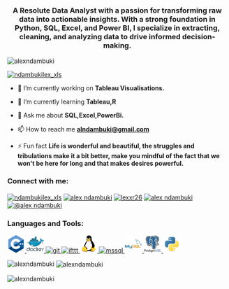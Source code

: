  <h1 Hi 👋, I'm Alex Ndambuki</h1>
<h3 align="center">A Resolute Data Analyst with a passion for transforming raw data into actionable insights. With a strong foundation in Python, SQL, Excel, and Power BI, I specialize in extracting, cleaning, and analyzing data to drive informed decision-making.</h3>

<p align="left"> <img src="https://komarev.com/ghpvc/?username=alexndambuki&label=Profile%20views&color=0e75b6&style=flat" alt="alexndambuki" /> </p>

<p align="left"> <a href="https://twitter.com/ndambukilex_xls" target="blank"><img src="https://img.shields.io/twitter/follow/ndambukilex_xls?logo=twitter&style=for-the-badge" alt="ndambukilex_xls" /></a> </p>

- 🔭 I’m currently working on **Tableau Visualisations.**

- 🌱 I’m currently learning **Tableau,R**

- 💬 Ask me about **SQL,Excel,PowerBi.**

- 📫 How to reach me **alndambuki@gmail.com**

- ⚡ Fun fact **Life is wonderful and beautiful, the struggles and tribulations make it a bit better, make you mindful of the fact that we won't be here for long and that makes desires powerful.**

<h3 align="left">Connect with me:</h3>
<p align="left">
<a href="https://twitter.com/ndambukilex_xls" target="blank"><img align="center" src="https://raw.githubusercontent.com/rahuldkjain/github-profile-readme-generator/master/src/images/icons/Social/twitter.svg" alt="ndambukilex_xls" height="30" width="40" /></a>
<a href="https://linkedin.com/in/alex ndambuki" target="blank"><img align="center" src="https://raw.githubusercontent.com/rahuldkjain/github-profile-readme-generator/master/src/images/icons/Social/linked-in-alt.svg" alt="alex ndambuki" height="30" width="40" /></a>
<a href="https://stackoverflow.com/users/lexxr26" target="blank"><img align="center" src="https://raw.githubusercontent.com/rahuldkjain/github-profile-readme-generator/master/src/images/icons/Social/stack-overflow.svg" alt="lexxr26" height="30" width="40" /></a>
<a href="https://kaggle.com/alex ndambuki" target="blank"><img align="center" src="https://raw.githubusercontent.com/rahuldkjain/github-profile-readme-generator/master/src/images/icons/Social/kaggle.svg" alt="alex ndambuki" height="30" width="40" /></a>
<a href="https://medium.com/@alex ndambuki" target="blank"><img align="center" src="https://raw.githubusercontent.com/rahuldkjain/github-profile-readme-generator/master/src/images/icons/Social/medium.svg" alt="@alex ndambuki" height="30" width="40" /></a>
</p>

<h3 align="left">Languages and Tools:</h3>
<p align="left"> <a href="https://www.w3schools.com/cpp/" target="_blank" rel="noreferrer"> <img src="https://raw.githubusercontent.com/devicons/devicon/master/icons/cplusplus/cplusplus-original.svg" alt="cplusplus" width="40" height="40"/> </a> <a href="https://www.docker.com/" target="_blank" rel="noreferrer"> <img src="https://raw.githubusercontent.com/devicons/devicon/master/icons/docker/docker-original-wordmark.svg" alt="docker" width="40" height="40"/> </a> <a href="https://git-scm.com/" target="_blank" rel="noreferrer"> <img src="https://www.vectorlogo.zone/logos/git-scm/git-scm-icon.svg" alt="git" width="40" height="40"/> </a> <a href="https://ifttt.com/" target="_blank" rel="noreferrer"> <img src="https://www.vectorlogo.zone/logos/ifttt/ifttt-ar21.svg" alt="ifttt" width="40" height="40"/> </a> <a href="https://www.linux.org/" target="_blank" rel="noreferrer"> <img src="https://raw.githubusercontent.com/devicons/devicon/master/icons/linux/linux-original.svg" alt="linux" width="40" height="40"/> </a> <a href="https://www.microsoft.com/en-us/sql-server" target="_blank" rel="noreferrer"> <img src="https://www.svgrepo.com/show/303229/microsoft-sql-server-logo.svg" alt="mssql" width="40" height="40"/> </a> <a href="https://www.mysql.com/" target="_blank" rel="noreferrer"> <img src="https://raw.githubusercontent.com/devicons/devicon/master/icons/mysql/mysql-original-wordmark.svg" alt="mysql" width="40" height="40"/> </a> <a href="https://www.postgresql.org" target="_blank" rel="noreferrer"> <img src="https://raw.githubusercontent.com/devicons/devicon/master/icons/postgresql/postgresql-original-wordmark.svg" alt="postgresql" width="40" height="40"/> </a> <a href="https://www.python.org" target="_blank" rel="noreferrer"> <img src="https://raw.githubusercontent.com/devicons/devicon/master/icons/python/python-original.svg" alt="python" width="40" height="40"/> </a> </p>

<p><img align="left" src="https://github-readme-stats.vercel.app/api/top-langs?username=alexndambuki&show_icons=true&locale=en&layout=compact" alt="alexndambuki" /></p>

<p>&nbsp;<img align="center" src="https://github-readme-stats.vercel.app/api?username=alexndambuki&show_icons=true&locale=en" alt="alexndambuki" /></p>

<p><img align="center" src="https://github-readme-streak-stats.herokuapp.com/?user=alexndambuki&" alt="alexndambuki" /></p>


